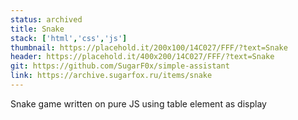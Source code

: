 ```yaml
---
status: archived
title: Snake
stack: ['html','css','js']
thumbnail: https://placehold.it/200x100/14C027/FFF/?text=Snake
header: https://placehold.it/400x200/14C027/FFF/?text=Snake
git: https://github.com/SugarF0x/simple-assistant
link: https://archive.sugarfox.ru/items/snake
---
```


Snake game written on pure JS using table element as display
<!--more-->

